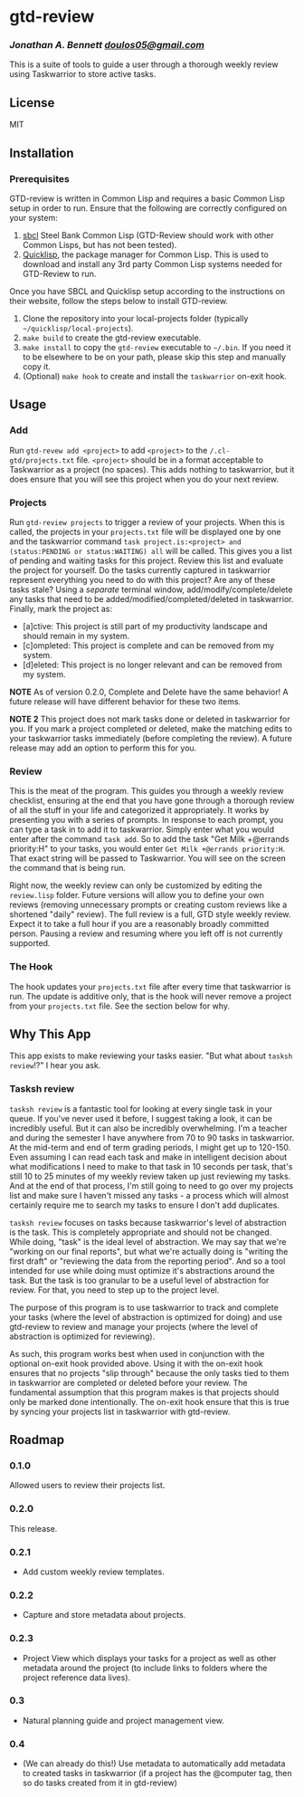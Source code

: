 # gtd-review

### _Jonathan A. Bennett <doulos05@gmail.com>_

This is a suite of tools to guide a user through a thorough weekly review using Taskwarrior to store active tasks.

## License

MIT

## Installation

### Prerequisites

GTD-review is written in Common Lisp and requires a basic Common Lisp setup in order to run. Ensure that the following are correctly configured on your system:

1. [sbcl](http://www.sbcl.org/index.html) Steel Bank Common Lisp (GTD-Review should work with other Common Lisps, but has not been tested).
2. [Quicklisp](https://www.quicklisp.org/beta/), the package manager for Common Lisp. This is used to download and install any 3rd party Common Lisp systems needed for GTD-Review to run.

Once you have SBCL and Quicklisp setup according to the instructions on their website, follow the steps below to install GTD-review.

1. Clone the repository into your local-projects folder (typically `~/quicklisp/local-projects`).
2. `make build` to create the gtd-review executable.
3. `make install` to copy the `gtd-review` executable to `~/.bin`. If you need it to be elsewhere to be on your path, please skip this step and manually copy it.
4. (Optional) `make hook` to create and install the `taskwarrior` on-exit hook.

## Usage

### Add

Run `gtd-revew add <project>` to add `<project>` to the `/.cl-gtd/projects.txt` file. `<project>` should be in a format acceptable to Taskwarrior as a project (no spaces). This adds nothing to taskwarrior, but it does ensure that you will see this project when you do your next review.

### Projects

Run `gtd-review projects` to trigger a review of your projects. When this is called, the projects in your `projects.txt` file will be displayed one by one and the taskwarrior command `task project.is:<project> and (status:PENDING or status:WAITING) all` will be called. This gives you a list of pending and waiting tasks for this project. Review this list and evaluate the project for yourself. Do the tasks currently captured in taskwarrior represent everything you need to do with this project? Are any of these tasks stale? Using a _separate_ terminal window, add/modify/complete/delete any tasks that need to be added/modified/completed/deleted in taskwarrior. Finally, mark the project as:

- [a]ctive: This project is still part of my productivity landscape and should remain in my system.
- [c]ompleted: This project is complete and can be removed from my system.
- [d]eleted: This project is no longer relevant and can be removed from my system.

**NOTE** As of version 0.2.0, Complete and Delete have the same behavior! A future release will have different behavior for these two items.

**NOTE 2** This project does not mark tasks done or deleted in taskwarrior for you. If you mark a project completed or deleted, make the matching edits to your taskwarrior tasks immediately (before completing the review). A future release may add an option to perform this for you.

### Review

This is the meat of the program. This guides you through a weekly review checklist, ensuring at the end that you have gone through a thorough review of all the stuff in your life and categorized it appropriately. It works by presenting you with a series of prompts. In response to each prompt, you can type a task in to add it to taskwarrior. Simply enter what you would enter after the command `task add`. So to add the task "Get Milk +@errands priority:H" to your tasks, you would enter `Get Milk +@errands priority:H`. That exact string will be passed to Taskwarrior. You will see on the screen the command that is being run.

Right now, the weekly review can only be customized by editing the `review.lisp` folder. Future versions will allow you to define your own reviews (removing unnecessary prompts or creating custom reviews like a shortened "daily" review). The full review is a full, GTD style weekly review. Expect it to take a full hour if you are a reasonably broadly committed person. Pausing a review and resuming where you left off is not currently supported.

### The Hook

The hook updates your `projects.txt` file after every time that taskwarrior is run. The update is additive only, that is the hook will never remove a project from your `projects.txt` file. See the section below for why.

## Why This App

This app exists to make reviewing your tasks easier. "But what about `tasksh review`!?" I hear you ask.

### Tasksh review

`tasksh review` is a fantastic tool for looking at every single task in your queue. If you've never used it before, I suggest taking a look, it can be incredibly useful. But it can also be incredibly overwhelming. I'm a teacher and during the semester I have anywhere from 70 to 90 tasks in taskwarrior. At the mid-term and end of term grading periods, I might get up to 120-150. Even assuming I can read each task and make in intelligent decision about what modifications I need to make to that task in 10 seconds per task, that's still 10 to 25 minutes of my weekly review taken up just reviewing my tasks. And at the end of that process, I'm still going to need to go over my projects list and make sure I haven't missed any tasks - a process which will almost certainly require me to search my tasks to ensure I don't add duplicates.

`tasksh review` focuses on tasks because taskwarrior's level of abstraction is the task. This is completely appropriate and should not be changed. While doing, "task" is the ideal level of abstraction. We may say that we're "working on our final reports", but what we're actually doing is "writing the first draft" or "reviewing the data from the reporting period". And so a tool intended for use while doing must optimize it's abstractions around the task. But the task is too granular to be a useful level of abstraction for review. For that, you need to step up to the project level.

The purpose of this program is to use taskwarrior to track and complete your tasks (where the level of abstraction is optimized for doing) and use gtd-review to review and manage your projects (where the level of abstraction is optimized for reviewing).

As such, this program works best when used in conjunction with the optional on-exit hook provided above. Using it with the on-exit hook ensures that no projects "slip through" because the only tasks tied to them in taskwarrior are completed or deleted before your review. The fundamental assumption that this program makes is that projects should only be marked done intentionally. The on-exit hook ensure that this is true by syncing your projects list in taskwarrior with gtd-review.

## Roadmap

### 0.1.0

Allowed users to review their projects list.

### 0.2.0

This release.

### 0.2.1

- Add custom weekly review templates.

### 0.2.2

- Capture and store metadata about projects.

### 0.2.3

- Project View which displays your tasks for a project as well as other metadata around the project (to include links to folders where the project reference data lives).

### 0.3

- Natural planning guide and project management view.

### 0.4

- (We can already do this!) Use metadata to automatically add metadata to created tasks in taskwarrior (if a project has the @computer tag, then so do tasks created from it in gtd-review)
